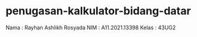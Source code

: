 # penugasan-kalkulator-bidang-datar

Nama  : Rayhan Ashlikh Rosyada
NIM   : A11.2021.13398
Kelas : 43UG2
